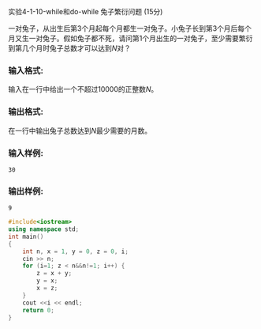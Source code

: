 实验4-1-10-while和do-while 兔子繁衍问题 (15分)

一对兔子，从出生后第3个月起每个月都生一对兔子。小兔子长到第3个月后每个月又生一对兔子。假如兔子都不死，请问第1个月出生的一对兔子，至少需要繁衍到第几个月时兔子总数才可以达到*N*对？

### 输入格式:

输入在一行中给出一个不超过10000的正整数*N*。

### 输出格式:

在一行中输出兔子总数达到*N*最少需要的月数。

### 输入样例:

```in
30
```

### 输出样例:

```
9
```



```c++
#include<iostream>
using namespace std;
int main()
{
	int n, x = 1, y = 0, z = 0, i;
	cin >> n;
	for (i=1; z < n&&n!=1; i++) {
		z = x + y;
		y = x;
		x = z;
    }
	cout <<i << endl;
	return 0;
}
```

